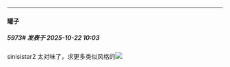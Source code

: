 ﻿
*****

####  罐子  
##### 5973#       发表于 2025-10-22 10:03

sinisistar2 太对味了，求更多类似风格的<img src="https://static.stage1st.com/image/smiley/face2017/018.png" referrerpolicy="no-referrer">

